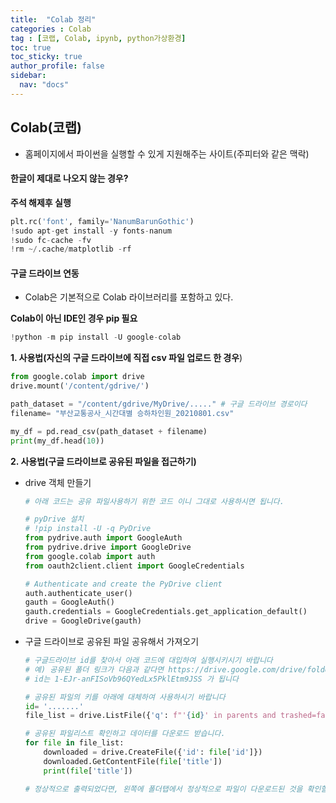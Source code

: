 ```yaml
---
title:  "Colab 정리"
categories : Colab
tag : [코랩, Colab, ipynb, python가상환경]
toc: true
toc_sticky: true
author_profile: false
sidebar:
  nav: "docs"
---
```


## Colab(코랩)

* 홈페이지에서 파이썬을 실행할 수 있게 지원해주는 사이트(주피터와 같은 맥락)



#### 한글이 제대로 나오지 않는 경우?

**주석 해제후 실행**

```python
plt.rc('font', family='NanumBarunGothic')
!sudo apt-get install -y fonts-nanum
!sudo fc-cache -fv
!rm ~/.cache/matplotlib -rf
```



#### 구글 드라이브 연동

* Colab은 기본적으로 Colab 라이브러리를 포함하고 있다.

**Colab이 아닌 IDE인 경우 pip 필요**

```python
!python -m pip install -U google-colab
```

**1. 사용법(자신의 구글 드라이브에 직접 csv 파일 업로드 한 경우**)

```python
from google.colab import drive
drive.mount('/content/gdrive/')
```

```python
path_dataset = "/content/gdrive/MyDrive/....." # 구글 드라이브 경로이다
filename= "부산교통공사_시간대별 승하차인원_20210801.csv"

my_df = pd.read_csv(path_dataset + filename)
print(my_df.head(10))
```

**2. 사용법(구글 드라이브로 공유된 파일을 접근하기)**

* drive 객체 만들기

  ```python
  # 아래 코드는 공유 파일사용하기 위한 코드 이니 그대로 사용하시면 됩니다.
  
  # pyDrive 설치
  # !pip install -U -q PyDrive
  from pydrive.auth import GoogleAuth
  from pydrive.drive import GoogleDrive
  from google.colab import auth
  from oauth2client.client import GoogleCredentials
  
  # Authenticate and create the PyDrive client
  auth.authenticate_user()
  gauth = GoogleAuth()
  gauth.credentials = GoogleCredentials.get_application_default()
  drive = GoogleDrive(gauth)
  ```

* 구글 드라이브로 공유된 파일 공유해서 가져오기

  ```python
  # 구글드라이브 id를 찾아서 아래 코드에 대입하여 실행시키시기 바랍니다
  # 예) 공유된 폴더 링크가 다음과 같다면 https://drive.google.com/drive/folders/1-EJr-anFISoVb96QYedLx5PklEtm9JSS?usp=sharing
  # id는 1-EJr-anFISoVb96QYedLx5PklEtm9JSS 가 됩니다
  
  # 공유된 파일의 키를 아래에 대체하여 사용하시기 바랍니다
  id= '.......'
  file_list = drive.ListFile({'q': f"'{id}' in parents and trashed=false"}).GetList()
  
  # 공유된 파일리스트 확인하고 데이터를 다운로드 받습니다.
  for file in file_list:
      downloaded = drive.CreateFile({'id': file['id']})
      downloaded.GetContentFile(file['title'])
      print(file['title'])
  
  # 정상적으로 출력되었다면, 왼쪽에 폴더탭에서 정상적으로 파일이 다운로드된 것을 확인할 수있습니다.
  ```



